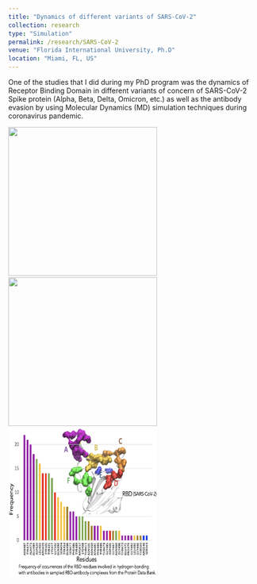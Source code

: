 ```yaml
---
title: "Dynamics of different variants of SARS-CoV-2"
collection: research
type: "Simulation"
permalink: /research/SARS-CoV-2
venue: "Florida International University, Ph.D"
location: "Miami, FL, US"
---
```


One of the studies that I did during my PhD program was the dynamics of Receptor Binding Domain in different variants of concern of SARS-CoV-2 Spike protein (Alpha, Beta, Delta, Omicron, etc.) as well as the antibody evasion by using Molecular Dynamics (MD) simulation techniques during coronavirus pandemic. 

<img src='/images/research_pictures/movie_s1.mov' width='300' height='300'>
<img src='/images/research_pictures/movie_s2.mp4' width='300' height='300'>
<img src='/images/research_pictures/ab_rbd.png' width='300' height='300'>
